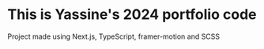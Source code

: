 # **This is Yassine's 2024 portfolio code**

Project made using Next.js, TypeScript, framer-motion and SCSS
